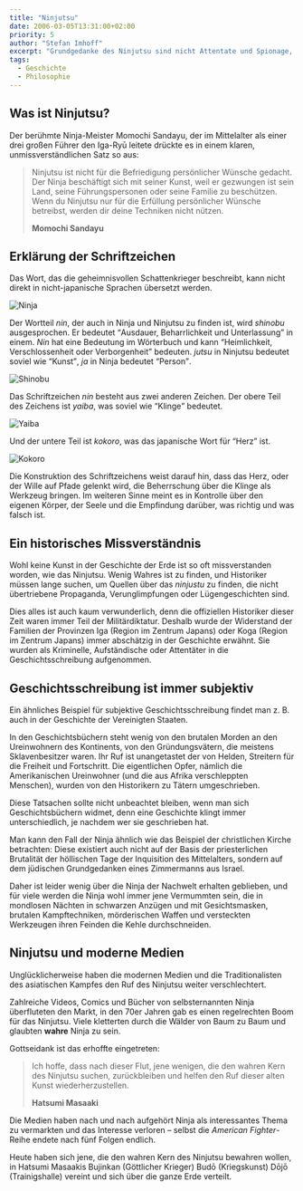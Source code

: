 ```yaml
---
title: "Ninjutsu"
date: 2006-03-05T13:31:00+02:00
priority: 5
author: "Stefan Imhoff"
excerpt: "Grundgedanke des Ninjutsu sind nicht Attentate und Spionage, sondern die Entwicklung eines freien und gerechten Geistes. Die Geschichte hat den Ruf der Ninja verfälscht, was bis in die Moderne anhält und auch von den Medien weitergepflegt wird."
tags:
  - Geschichte
  - Philosophie
---
```


## Was ist Ninjutsu?

Der berühmte Ninja-Meister Momochi Sandayu, der im Mittelalter als einer drei großen Führer den Iga-Ryū leitete drückte es in einem klaren, unmissverständlichen Satz so aus:

> Ninjutsu ist nicht für die Befriedigung persönlicher Wünsche gedacht. Der Ninja beschäftigt sich mit seiner Kunst, weil er gezwungen ist sein Land, seine Führungspersonen oder seine Familie zu beschützen. Wenn du Ninjutsu nur für die Erfüllung persönlicher Wünsche betreibst, werden dir deine Techniken nicht nützen.
>
> **Momochi Sandayu**

## Erklärung der Schriftzeichen

Das Wort, das die geheimnisvollen Schattenkrieger beschreibt, kann nicht direkt in nicht-japanische Sprachen übersetzt werden.

![Ninja](/assets/images/book/ninja.svg)

Der Wortteil _nin_, der auch in Ninja und Ninjutsu zu finden ist, wird _shinobu_ ausgesprochen. Er bedeutet <q>Ausdauer, Beharrlichkeit und Unterlassung</q> in einem. _Nin_ hat eine Bedeutung im Wörterbuch und kann <q>Heimlichkeit, Verschlossenheit oder Verborgenheit</q> bedeuten. _jutsu_ in Ninjutsu bedeutet soviel wie <q>Kunst</q>, _ja_ in Ninja bedeutet <q>Person</q>.

![Shinobu](/assets/images/book/shinobu.svg)

Das Schriftzeichen _nin_ besteht aus zwei anderen Zeichen. Der obere Teil des Zeichens ist _yaiba_, was soviel wie <q>Klinge</q> bedeutet.

![Yaiba](/assets/images/book/yaiba.svg)

Und der untere Teil ist _kokoro_, was das japanische Wort für <q>Herz</q> ist.

![Kokoro](/assets/images/book/kokoro.svg)

Die Konstruktion des Schriftzeichens weist darauf hin, dass das Herz, oder der Wille auf Pfade gelenkt wird, die Beherrschung über die Klinge als Werkzeug bringen. Im weiteren Sinne meint es in Kontrolle über den eigenen Körper, der Seele und die Empfindung darüber, was richtig und was falsch ist.

## Ein historisches Missverständnis

Wohl keine Kunst in der Geschichte der Erde ist so oft missverstanden worden, wie das Ninjutsu. Wenig Wahres ist zu finden, und Historiker müssen lange suchen, um Quellen über das _ninjustu_ zu finden, die nicht übertriebene Propaganda, Verunglimpfungen oder Lügengeschichten sind.

Dies alles ist auch kaum verwunderlich, denn die offiziellen Historiker dieser Zeit waren immer Teil der Militärdiktatur. Deshalb wurde der Widerstand der Familien der Provinzen Iga (Region im Zentrum Japans) oder Koga (Region im Zentrum Japans) immer abschätzig in der Geschichte erwähnt. Sie wurden als Kriminelle, Aufständische oder Attentäter in die Geschichtsschreibung aufgenommen.

## Geschichtsschreibung ist immer subjektiv

Ein ähnliches Beispiel für subjektive Geschichtsschreibung findet man z. B. auch in der Geschichte der Vereinigten Staaten.

In den Geschichtsbüchern steht wenig von den brutalen Morden an den Ureinwohnern des Kontinents, von den Gründungsvätern, die meistens Sklavenbesitzer waren. Ihr Ruf ist unangetastet der von Helden, Streitern für die Freiheit und Fortschritt. Die eigentlichen Opfer, nämlich die Amerikanischen Ureinwohner (und die aus Afrika verschleppten Menschen), wurden von den Historikern zu Tätern umgeschrieben.

Diese Tatsachen sollte nicht unbeachtet bleiben, wenn man sich Geschichtsbüchern widmet, denn eine Geschichte klingt immer unterschiedlich, je nachdem wer sie geschrieben hat.

Man kann den Fall der Ninja ähnlich wie das Beispiel der christlichen Kirche betrachten: Diese existiert auch nicht auf der Basis der priesterlichen Brutalität der höllischen Tage der Inquisition des Mittelalters, sondern auf dem jüdischen Grundgedanken eines Zimmermanns aus Israel.

Daher ist leider wenig über die Ninja der Nachwelt erhalten geblieben, und für viele werden die Ninja wohl immer jene Vermummten sein, die in mondlosen Nächten in schwarzen Anzügen und mit Gesichtsmasken, brutalen Kampftechniken, mörderischen Waffen und versteckten Werkzeugen ihren Feinden die Kehle durchschneiden.

## Ninjutsu und moderne Medien

Unglücklicherweise haben die modernen Medien und die Traditionalisten des asiatischen Kampfes den Ruf des Ninjutsu weiter verschlechtert.

Zahlreiche Videos, Comics und Bücher von selbsternannten Ninja überfluteten den Markt, in den 70er Jahren gab es einen regelrechten Boom für das Ninjutsu. Viele kletterten durch die Wälder von Baum zu Baum und glaubten **wahre** Ninja zu sein.

Gottseidank ist das erhoffte eingetreten:

> Ich hoffe, dass nach dieser Flut, jene wenigen, die den wahren Kern des Ninjutsu suchen, zurückbleiben und helfen den Ruf dieser alten Kunst wiederherzustellen.
>
> **Hatsumi Masaaki**

Die Medien haben nach und nach aufgehört Ninja als interessantes Thema zu vermarkten und das Interesse verloren – selbst die _American Fighter_-Reihe endete nach fünf Folgen endlich.

Heute haben sich jene, die den wahren Kern des Ninjutsu bewahren wollen, in Hatsumi Masaakis Bujinkan (Göttlicher Krieger) Budō (Kriegskunst) Dōjō (Trainigshalle) vereint und sich über die ganze Erde verteilt.
